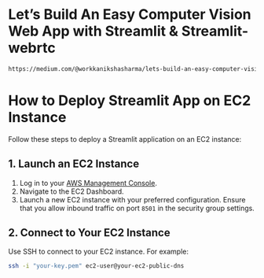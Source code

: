 
# Let’s Build An Easy Computer Vision Web App with Streamlit & Streamlit-webrtc
```bash
https://medium.com/@workkanikshasharma/lets-build-an-easy-computer-vision-web-app-with-streamlit-streamlit-webrtc-78326ad7c1dc
```

# How to Deploy Streamlit App on EC2 Instance

Follow these steps to deploy a Streamlit application on an EC2 instance:

## 1. Launch an EC2 Instance

1. Log in to your [AWS Management Console](https://aws.amazon.com/console/).
2. Navigate to the EC2 Dashboard.
3. Launch a new EC2 instance with your preferred configuration. Ensure that you allow inbound traffic on port `8501` in the security group settings.

## 2. Connect to Your EC2 Instance

Use SSH to connect to your EC2 instance. For example:

```bash
ssh -i "your-key.pem" ec2-user@your-ec2-public-dns
